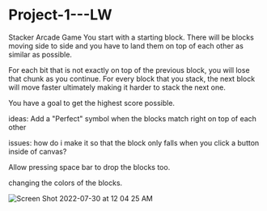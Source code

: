 # Project-1---LW
Stacker Arcade Game
You start with a starting block. 
There will be blocks moving side to side and you have to land them on top of each other as similar as possible. 

For each bit that is not exactly on top of the previous block, you will lose that chunk as you continue. 
For every block that you stack, the next block will move faster ultimately making it harder to stack the next one. 

You have a goal to get the highest score possible.

ideas: 
Add a "Perfect" symbol when the blocks match right on top of each other

issues: 
how do i make it so that the block only falls when you click a button inside of canvas?

Allow pressing space bar to drop the blocks too.

changing the colors of the blocks.

![Screen Shot 2022-07-30 at 12 04 25 AM](https://user-images.githubusercontent.com/102928676/181879190-9d400634-3ac0-4977-86ef-bdda5988b152.png)

